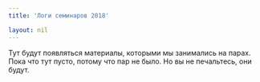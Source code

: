 ```yaml
---
title: 'Логи семинаров 2018'

layout: nil
---
```


Тут будут появляться материалы, которыми мы занимались на парах. Пока что тут пусто, потому что пар не было. Но вы не печальтесь, они будут. 
